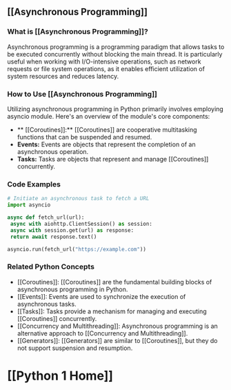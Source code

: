 ## [[Asynchronous Programming]]

### What is [[Asynchronous Programming]]?
Asynchronous programming is a programming paradigm that allows tasks to be executed concurrently without blocking the main thread. It is particularly useful when working with I/O-intensive operations, such as network requests or file system operations, as it enables efficient utilization of system resources and reduces latency.

### How to Use [[Asynchronous Programming]]
Utilizing asynchronous programming in Python primarily involves employing asyncio module. Here's an overview of the module's core components:

- ** [[Coroutines]]:** [[Coroutines]] are cooperative multitasking functions that can be suspended and resumed.
- **Events:** Events are objects that represent the completion of an asynchronous operation.
- **Tasks:** Tasks are objects that represent and manage [[Coroutines]] concurrently.

### Code Examples
```python
# Initiate an asynchronous task to fetch a URL
import asyncio

async def fetch_url(url):
 async with aiohttp.ClientSession() as session:
 async with session.get(url) as response:
 return await response.text()

asyncio.run(fetch_url("https://example.com"))
```

### Related Python Concepts

- [[Coroutines]]: [[Coroutines]] are the fundamental building blocks of asynchronous programming in Python.
- [[Events]]: Events are used to synchronize the execution of asynchronous tasks.
- [[Tasks]]: Tasks provide a mechanism for managing and executing [[Coroutines]] concurrently.
- [[Concurrency and Multithreading]]: Asynchronous programming is an alternative approach to [[Concurrency and Multithreading]].
- [[Generators]]: [[Generators]] are similar to [[Coroutines]], but they do not support suspension and resumption.
# [[Python 1 Home]]